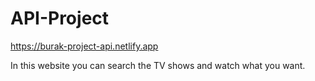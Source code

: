 # API-Project

https://burak-project-api.netlify.app

In this website you can search the TV shows and watch what you want.
